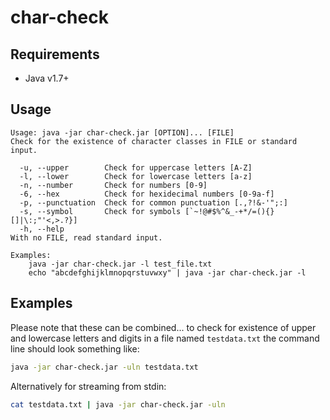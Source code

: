 # char-check

## Requirements
* Java v1.7+

## Usage
```
Usage: java -jar char-check.jar [OPTION]... [FILE]
Check for the existence of character classes in FILE or standard input.

  -u, --upper        Check for uppercase letters [A-Z]
  -l, --lower        Check for lowercase letters [a-z]
  -n, --number       Check for numbers [0-9]
  -6, --hex          Check for hexidecimal numbers [0-9a-f]
  -p, --punctuation  Check for common punctuation [.,?!&-'";:]
  -s, --symbol       Check for symbols [`~!@#$%^&_-+*/=(){}[]|\:;"'<,>.?}]
  -h, --help
With no FILE, read standard input.

Examples:
    java -jar char-check.jar -l test_file.txt
    echo "abcdefghijklmnopqrstuvwxy" | java -jar char-check.jar -l
```

## Examples
Please note that these can be combined... to check for existence of upper and lowercase letters and digits in a file named `testdata.txt` the command line should look something like:
```bash
java -jar char-check.jar -uln testdata.txt
```

Alternatively for streaming from stdin:
```bash
cat testdata.txt | java -jar char-check.jar -uln
```
